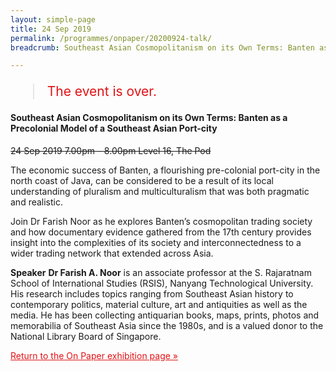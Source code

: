 ```yaml
---
layout: simple-page
title: 24 Sep 2019
permalink: /programmes/onpaper/20200924-talk/
breadcrumb: Southeast Asian Cosmopolitanism on its Own Terms: Banten as a Precolonial Model of a Southeast Asian Port-city

---
```


<blockquote style="color: #E21216; font-size: 150%;">The event is over.</blockquote>

#### Southeast Asian Cosmopolitanism on its Own Terms: Banten as a Precolonial Model of a Southeast Asian Port-city

~~24 Sep 2019
7.00pm – 8.00pm
Level 16, The Pod~~

The economic success of Banten, a flourishing pre-colonial port-city in the north coast of Java, can be considered to be a result of its local understanding of pluralism and multiculturalism that was both pragmatic and realistic. 
 
Join Dr Farish Noor as he explores Banten’s cosmopolitan trading society and how documentary evidence gathered from the 17th century provides insight into the complexities of its society and interconnectedness to a wider trading network that extended across Asia.

__Speaker__
__Dr Farish A. Noor__ is an associate professor at the S. Rajaratnam School of International Studies (RSIS), Nanyang Technological University. His research includes topics ranging from Southeast Asian history to contemporary politics, material culture, art and antiquities as well as the media. He has been collecting antiquarian books, maps, prints, photos and memorabilia of Southeast Asia since the 1980s, and is a valued donor to the National Library Board of Singapore.

<a href="/exhibitions/past-exhibitions/onpaper/" style="color:#E21216;">Return to the On Paper exhibition page &#187;</a>
